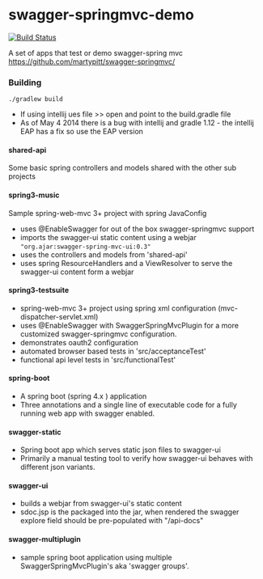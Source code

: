 swagger-springmvc-demo
======================
[![Build Status](https://travis-ci.org/adrianbk/swagger-springmvc-demo.png?branch=master)](https://travis-ci.org/adrianbk/swagger-springmvc-demo) 

A set of apps that test or demo swagger-spring mvc https://github.com/martypitt/swagger-springmvc/


### Building
```
./gradlew build
```

- If using intellij ues file >> open and point to the build.gradle file
- As of May 4 2014 there is a bug with intellij and gradle 1.12 - the intellij EAP has a fix so use the EAP version


#### shared-api
Some basic spring controllers and models shared with the other sub projects

#### spring3-music
Sample spring-web-mvc 3+ project with spring JavaConfig 
- uses @EnableSwagger for out of the box swagger-springmvc support
- imports the swagger-ui static content using a webjar `"org.ajar:swagger-spring-mvc-ui:0.3"`
- uses the controllers and models from 'shared-api'
- uses spring ResourceHandlers and a ViewResolver to serve the swagger-ui content form a webjar

#### spring3-testsuite
- spring-web-mvc 3+ project using spring xml configuration (mvc-dispatcher-servlet.xml)
- uses @EnableSwagger with SwaggerSpringMvcPlugin for a more customized swagger-springmvc configuration.
- demonstrates oauth2 configuration
- automated browser based tests in 'src/acceptanceTest'
- functional api level tests in 'src/functionalTest'

#### spring-boot
- A spring boot (spring 4.x ) application
- Three annotations and a single line of executable code for a fully running web app with swagger enabled.

#### swagger-static
- Spring boot app which serves static json files to swagger-ui
- Primarily a manual testing tool to verify how swagger-ui behaves with different json variants.

#### swagger-ui
- builds a webjar from swagger-ui's static content
- sdoc.jsp is the packaged into the jar, when rendered the swagger explore field should  be 
pre-populated with "<your-context-path>/api-docs"


#### swagger-multiplugin
- sample spring boot application using multiple SwaggerSpringMvcPlugin's aka 'swagger groups'.
